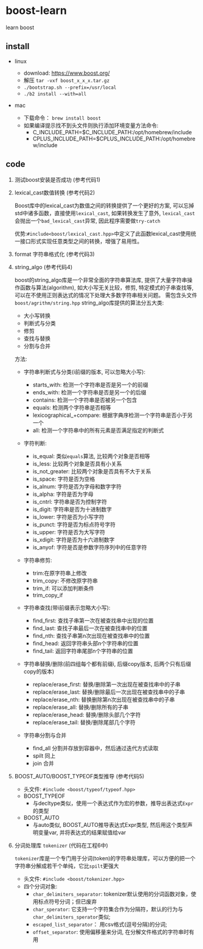 # boost-learn
learn boost

## install
+ linux
    + download: https://www.boost.org/
    + 解压 `tar -vxf boost_x_x_x.tar.gz`
    + `./bootstrap.sh --prefix=/usr/local`
    + `./b2 install --with=all`

+ mac
    + 下载命令： `brew install boost`
    + 如果编译提示找不到头文件则执行添加环境变量方法命令:
        + C_INCLUDE_PATH=$C_INCLUDE_PATH:/opt/homebrew/include
        + CPLUS_INCLUDE_PATH=$CPLUS_INCLUDE_PATH:/opt/homebrew/include



## code
1. 测试boost安装是否成功 (参考代码1)
2. lexical_cast数值转换 (参考代码2)
    
    Boost库中的lexical_cast为数值之间的转换提供了一个更好的方案, 可以忘掉std中诸多函数，直接使用`lexical_cast`, 如果转换发生了意外, `lexical_cast`会抛出一个`bad_lexical_cast`异常, 因此程序需要做`try-catch`
    
    优势:`#include<boost/lexical_cast.hpp>`中定义了此函数lexical_cast使用统一接口形式实现任意类型之间的转换，增强了易用性。
3. format 字符串格式化  (参考代码3)

4. string_algo  (参考代码4)
    
    boost的string_algo库是一个非常全面的字符串算法库, 提供了大量字符串操作函数与算法(algorithm), 如大小写无关比较，修剪, 特定模式的子串查找等, 可以在不使用正则表达式的情况下处理大多数字符串相关问题。 需包含头文件`boost/agrithm/string.hpp`
    string_algo库提供的算法分五大类:
    + 大小写转换
    + 判断式与分类
    + 修剪
    + 查找与替换
    + 分割与合并

    方法:
    + 字符串判断式与分类(i前缀的版本, 可以忽略大小写):
        + starts_with: 检测一个字符串是否是另一个的前缀
        + ends_with: 检测一个字符串是否是另一个的后缀
        + contains: 检测一个字符串是否被另一个包含
        + equals: 检测两个字符串是否相等
        + lexicographical_+compare: 根据字典序检测一个字符串是否小于另一个
        + all: 检测一个字符串中的所有元素是否满足指定的判断式


    + 字符判断:
        + is_equal: 类似`equals`算法, 比较两个对象是否相等
        + is_less: 比较两个对象是否具有小关系
        + is_not_greater: 比较两个对象是否具有不大于关系
        + is_space: 字符是否为空格
        + is_alnum: 字符是否为字母和数字字符
        + is_alpha: 字符是否为字母
        + is_cntrl: 字符串是否为控制字符
        + is_digit: 字符串是否为十进制数字
        + is_lower: 字符是否为小写字符
        + is_punct: 字符是否为标点符号字符
        + is_upper: 字符是否为大写字符
        + is_xdigit: 字符是否为十六进制数字
        + is_anyof: 字符是否是参数字符序列中的任意字符

    + 字符串修剪:
        + trim:在原字符串上修改
        + trim_copy: 不修改原字符串
        + trim_if: 可以添加判断条件
        + trim_copy_if

    + 字符串查找(带i前缀表示忽略大小写):
        + find_first: 查找子串第一次在被查找串中出现的位置
        + find_last: 查找子串最后一次在被查找串中的位置
        + find_nth: 查找子串第n次出现在被查找串中的位置
        + find_head: 返回字符串头部n个字符串的位置
        + find_tail: 返回字符串尾部n个字符串的位置

    + 字符串替换/删除(前四组每个都有前缀i, 后缀copy版本, 后两个只有后缀copy的版本)
        + replace/erase_first: 替换/删除第一次出现在被查找串中的子串
        + replace/erase_last: 替换/删除最后一次出现在被查找串中的子串
        + replace/erase_nth: 替换删除第n次出现在被查找串中的子串
        + replace/erase_all: 替换/删除所有的子串
        + replace/erase_head: 替换/删除头部几个字符
        + replace/erase_tail: 替换/删除尾部几个字符

    + 字符串分割与合并
        + find_all 分割并存放到容器中，然后通过迭代方式读取
        + spilt 同上
        + join 合并

5. BOOST_AUTO/BOOST_TYPEOF类型推导  (参考代码5)
    + 头文件: `#include <boost/typeof/typeof.hpp>`
    + BOOST_TYPEOF     
        + 与decltype类似，使用一个表达式作为宏的参数，推导出表达式`Expr`的类型
    + BOOST_AUTO
        + 与auto类似, BOOST_AUTO推导表达式Expr类型, 然后用这个类型声明变量var, 并将表达式的结果赋值给var

6. 分词处理库 `tokenizer`   (代码在工程6中)
    
    `tokenizer`库是一个专门用于分词(token)的字符串处理库，可以方便的把一个字符串分解成若干个单纯，它比`spilt`更强大
    + 头文件: `#include <boost/tokenizer.hpp>`
    + 四个分词对象:
        + `char_delimiters_separator`: tokenizer默认使用的分词函数对象，使用标点符号分词；但已废弃
        + `char_sperator`: 它支持一个字符集合作为分隔符，默认的行为与`char_delimiters_sperator`类似;
        + `escaped_list_separator`： 用csv格式(逗号分隔)的分词;
        + `offset_separator`: 使用偏移量来分词, 在分解文件格式的字符串时有用


    